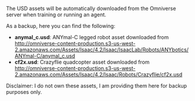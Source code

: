 The USD assets will be automatically downloaded from the Omniverse server when training or running an agent.

As a backup, here you can find the following:
- **anymal_c.usd**: ANYmal-C legged robot asset downloaded from http://omniverse-content-production.s3-us-west-2.amazonaws.com/Assets/Isaac/4.2/Isaac/IsaacLab/Robots/ANYbotics/ANYmal-C/anymal_c.usd
- **cf2x.usd**: Crazyflie quadcopter asset downloaded from http://omniverse-content-production.s3-us-west-2.amazonaws.com/Assets/Isaac/4.2/Isaac/Robots/Crazyflie/cf2x.usd

Disclaimer: I do not own these assets, I am providing them here for backup purposes only.